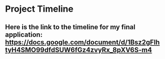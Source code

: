 # Project Timeline

## Here is the link to the timeline for my final application: https://docs.google.com/document/d/1Bsz2gFIhtyH4SMO99dfdSUW6fGz4zvyRx_8pXV6S-m4